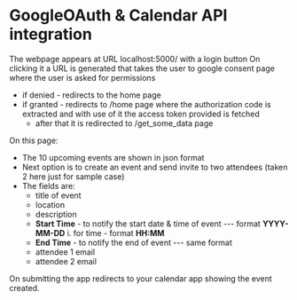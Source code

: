 # GoogleOAuth & Calendar API integration
The webpage appears at URL localhost:5000/ with a login button
On clicking it a URL is generated that takes the user to google consent page where the user is asked for permissions
  * if denied - redirects to the home page
  * if granted - redirects to /home page where the authorization code is extracted and with use of it the access token provided is fetched
    - after that it is redirected to /get_some_data page
    
On this page:
* The 10 upcoming events are shown in json format
* Next option is to create an event and send invite to two attendees (taken 2 here just for sample case)
* The fields are:
  - title of event
  - location
  - description
  - **Start Time** - to notify the start date & time of event --- format **YYYY-MM-DD**
    i. for time - format **HH:MM**
  - **End Time** - to notify the end of event --- same format
  - attendee 1 email
  - attendee 2 email

On submitting the app redirects to your calendar app showing the event created.
 
